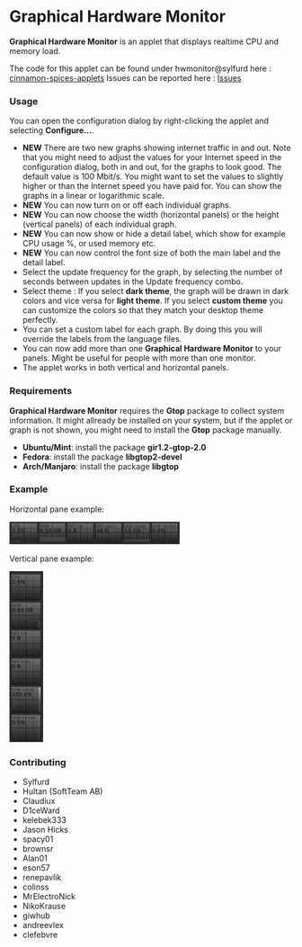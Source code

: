 Graphical Hardware Monitor
==========================

**Graphical Hardware Monitor** is an applet that displays realtime CPU and memory load.

The code for this applet can be found under hwmonitor@sylfurd here : [cinnamon-spices-applets](https://github.com/linuxmint/cinnamon-spices-applets/)
Issues can be reported here : [Issues](https://github.com/linuxmint/cinnamon-spices-applets/issues)

### Usage

You can open the configuration dialog by right-clicking the applet and selecting **Configure...**.

* **NEW** There are two new graphs showing internet traffic in and out. Note that you might need to adjust the values for your Internet speed in the configuration dialog, both in and out, for the graphs to look good. The default value is 100 Mbit/s. You might want to set the values to slightly higher or than the Internet speed you have paid for. You can show the graphs in a linear or logarithmic scale.
* **NEW** You can now turn on or off each individual graphs.
* **NEW** You can now choose the width (horizontal panels) or the height (vertical panels) of each individual graph.
* **NEW** You can now show or hide a detail label, which show for example CPU usage %, or used memory etc.
* **NEW** You can now control the font size of both the main label and the detail label.
* Select the update frequency for the graph, by selecting the number of seconds between updates in the Update frequency combo.
* Select theme : If you select **dark theme**, the graph will be drawn in dark colors and vice versa for **light theme**. If you select **custom theme** you can customize the colors so that they match your desktop theme perfectly.
* You can set a custom label for each graph. By doing this you will override the labels from the language files.
* You can now add more than one **Graphical Hardware Monitor** to your panels. Might be useful for people with more than one monitor.
* The applet works in both vertical and horizontal panels.

### Requirements

**Graphical Hardware Monitor** requires the **Gtop** package to collect system information. It might allready be installed on your system, but if the applet or graph is not shown, you might need to install the **Gtop** package manually.

* **Ubuntu/Mint**: install the package **gir1.2-gtop-2.0**
* **Fedora**: install the package **libgtop2-devel**
* **Arch/Manjaro**: install the package **libgtop**

### Example

Horizontal pane example:

![screenshot](https://raw.githubusercontent.com/linuxmint/cinnamon-spices-applets/master/hwmonitor%40sylfurd/horizontal.png)

Vertical pane example:

![screenshot](https://raw.githubusercontent.com/linuxmint/cinnamon-spices-applets/master/hwmonitor%40sylfurd/vertical.png)

### Contributing

*  Sylfurd
*  Hultan (SoftTeam AB)
*  Claudiux
*  D1ceWard
*  kelebek333
*  Jason Hicks
*  spacy01
*  brownsr
*  Alan01
*  eson57
*  renepavlik
*  colinss
*  MrElectroNick
*  NikoKrause
*  giwhub
*  andreevlex
*  clefebvre
